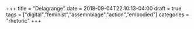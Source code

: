 +++
title = "Delagrange"
date = 2018-09-04T22:10:13-04:00
draft = true
tags = ["digital","feminist","assemnblage","action","embodied"]
categories = "rhetoric"
+++
